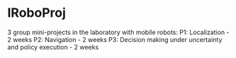 # IRoboProj
3 group mini-projects in the laboratory with mobile robots:    P1: Localization - 2 weeks P2: Navigation - 2 weeks P3: Decision making under uncertainty and policy execution - 2 weeks
